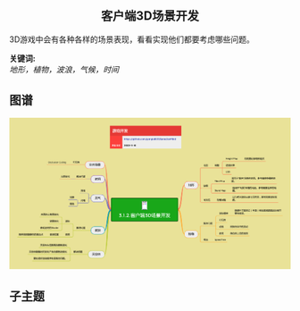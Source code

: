 <h2 align="center">客户端3D场景开发</h2>
<p>
3D游戏中会有各种各样的场景表现，看看实现他们都要考虑哪些问题。
</p>

**关键词:**<br/> 
*地形，植物，波浪，气候，时间*

## 图谱
![图片加载中...](../exports/3.1.2.客户端3D场景开发.png?raw=true)

## 子主题
